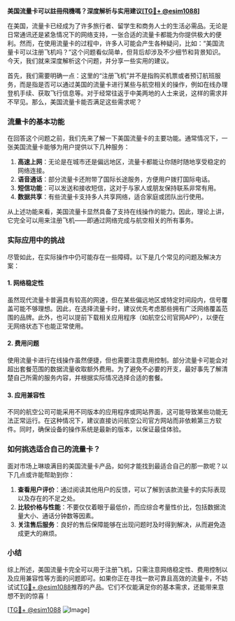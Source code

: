 **美国流量卡可以註冊飛機嗎？深度解析与实用建议[[TG💪+ @esim1088](https://t.me/s/esim1088)]**

在美国，流量卡已经成为了许多旅行者、留学生和商务人士的生活必需品。无论是日常通讯还是紧急情况下的网络支持，一张合适的流量卡都能为你提供极大的便利。然而，在使用流量卡的过程中，许多人可能会产生各种疑问，比如：“美国流量卡可以注册飞机吗？”这个问题看似简单，但背后却涉及不少细节和背景知识。今天，我们就来深度解析这个问题，并分享一些实用的建议。

首先，我们需要明确一点：这里的“注册飞机”并不是指购买机票或者预订航班服务，而是指是否可以通过美国的流量卡进行某些与航空相关的操作，例如在线办理登机手续、获取飞行信息等。对于经常往返于中美两地的人士来说，这样的需求并不罕见。那么，美国流量卡能否满足这些需求呢？

### 流量卡的基本功能

在回答这个问题之前，我们先来了解一下美国流量卡的主要功能。通常情况下，一张美国流量卡能够为用户提供以下几种服务：

1. **高速上网**：无论是在城市还是偏远地区，流量卡都能让你随时随地享受稳定的网络连接。
2. **语音通话**：部分流量卡还附带了国际长途服务，方便用户拨打国际电话。
3. **短信功能**：可以发送和接收短信，这对于与家人或朋友保持联系非常有用。
4. **数据共享**：有些流量卡支持多人共享网络，适合家庭或团队出行使用。

从上述功能来看，美国流量卡显然具备了支持在线操作的能力。因此，理论上讲，它完全可以用来注册飞机——即通过网络完成与航空相关的所有事务。

### 实际应用中的挑战

尽管如此，在实际操作中仍可能存在一些障碍。以下是几个常见的问题及解决方案：

#### 1. 网络稳定性
虽然现代流量卡普遍具有较高的网速，但在某些偏远地区或特定时间段内，信号覆盖可能不够理想。因此，在选择流量卡时，建议优先考虑那些拥有广泛网络覆盖范围的品牌。此外，也可以提前下载相关应用程序（如航空公司官网APP），以便在无网络状态下也能正常使用。

#### 2. 费用问题
使用流量卡进行在线操作虽然便捷，但也需要注意费用控制。部分流量卡可能会对超出套餐范围的数据流量收取额外费用。为了避免不必要的开支，最好事先了解清楚自己所需的服务内容，并根据实际情况选择合适的套餐。

#### 3. 应用兼容性
不同的航空公司可能采用不同版本的应用程序或网站界面，这可能导致某些功能无法正常运行。在这种情况下，建议直接访问航空公司官方网站而非依赖第三方软件。同时，确保设备的操作系统是最新的版本，以保证最佳体验。

### 如何挑选适合自己的流量卡？

面对市场上琳琅满目的美国流量卡产品，如何才能找到最适合自己的那一款呢？以下几点或许能帮助到你：

1. **查看用户评价**：通过阅读其他用户的反馈，可以了解到该款流量卡的实际表现以及存在的不足之处。
2. **比较价格与性能**：不要仅仅着眼于最低价，而应综合考量性价比，包括数据流量大小、通话分钟数等因素。
3. **关注售后服务**：良好的售后保障能够在出现问题时及时得到解决，从而避免造成更大的麻烦。

### 小结

综上所述，美国流量卡完全可以用于注册飞机，只需注意网络稳定性、费用控制以及应用兼容性等方面的问题即可。如果你正在寻找一款可靠且高效的流量卡，不妨试试[TG💪+ @esim1088](https://t.me/s/esim1088)推荐的产品。它们不仅能满足你的基本需求，还能带来意想不到的惊喜！

[[TG💪+ @esim1088](https://t.me/s/esim1088) ![Image](https://i.postimg.cc/4NQfJmqS/Snipaste-2025-05-13-00-14-12.png)]